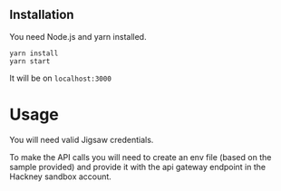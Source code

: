 ## Installation

You need Node.js and yarn installed.

```
yarn install
yarn start
```

It will be on `localhost:3000`

# Usage

You will need valid Jigsaw credentials.

To make the API calls you will need to create an env file (based on the sample provided) and provide it with the api gateway endpoint in the Hackney sandbox account.

